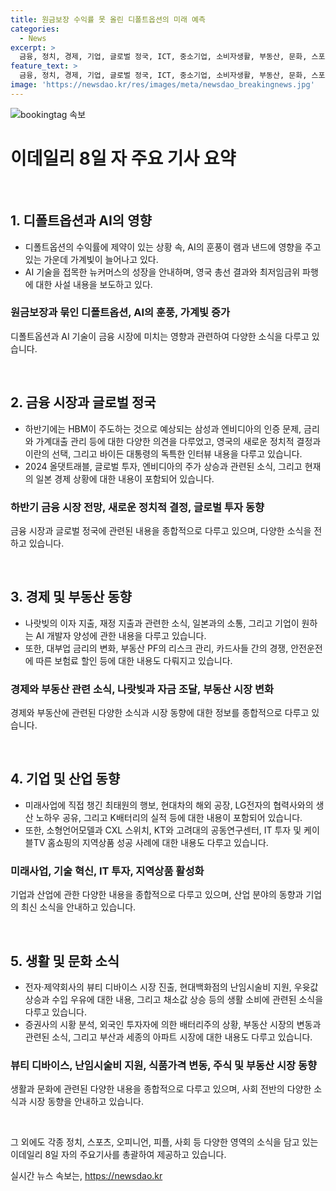 ```yaml
---
title: 원금보장 수익률 못 올린 디폴트옵션의 미래 예측
categories:
  - News
excerpt: >
  금융, 정치, 경제, 기업, 글로벌 정국, ICT, 중소기업, 소비자생활, 부동산, 문화, 스포츠, 오피니언, 피플, 사회 등 폭넓은 주제를 다룬 이데일리 신문 기사들을 통해 금융 소수의견, 정치 이동, 부동산 변동, 그리고 업계 동향 등을 알게 되며, 최신 소재와 중요한 정보를 한눈에 살필 수 있습니다.
feature_text: >
  금융, 정치, 경제, 기업, 글로벌 정국, ICT, 중소기업, 소비자생활, 부동산, 문화, 스포츠, 오피니언, 피플, 사회 등 폭넓은 주제를 다룬 이데일리 신문 기사들을 통해 금융 소수의견, 정치 이동, 부동산 변동, 그리고 업계 동향 등을 알게 되며, 최신 소재와 중요한 정보를 한눈에 살필 수 있습니다.
image: 'https://newsdao.kr/res/images/meta/newsdao_breakingnews.jpg'
---
```


<p><img src="https://newsdao.kr/res/images/meta/newsdao_breakingnews.jpg" alt="bookingtag 속보" /></p>

<h1 data-ke-size="size26">이데일리 8일 자 주요 기사 요약</h1>

<p data-ke-size="size16">&nbsp;</p>

<h2 data-ke-size="size26">1. 디폴트옵션과 AI의 영향</h2>

<ul>
    <li>디폴트옵션의 수익률에 제약이 있는 상황 속, AI의 훈풍이 램과 낸드에 영향을 주고 있는 가운데 가계빛이 늘어나고 있다.</li>
    <li>AI 기술을 접목한 뉴커머스의 성장을 안내하며, 영국 총선 결과와 최저임금위 파행에 대한 사설 내용을 보도하고 있다.</li>
</ul>

<h3>원금보장과 묶인 디폴트옵션, AI의 훈풍, 가계빛 증가</h3>

<p data-ke-size="size16">디폴트옵션과 AI 기술이 금융 시장에 미치는 영향과 관련하여 다양한 소식을 다루고 있습니다.</p>

<p data-ke-size="size16">&nbsp;</p>

<h2 data-ke-size="size26">2. 금융 시장과 글로벌 정국</h2>

<ul>
    <li>하반기에는 HBM이 주도하는 것으로 예상되는 삼성과 엔비디아의 인증 문제, 금리와 가계대출 관리 등에 대한 다양한 의견을 다루었고, 영국의 새로운 정치적 결정과 이란의 선택, 그리고 바이든 대통령의 독특한 인터뷰 내용을 다루고 있습니다.</li>
    <li>2024 올댓트래블, 글로벌 투자, 엔비디아의 주가 상승과 관련된 소식, 그리고 현재의 일본 경제 상황에 대한 내용이 포함되어 있습니다.</li>
</ul>

<h3>하반기 금융 시장 전망, 새로운 정치적 결정, 글로벌 투자 동향</h3>

<p data-ke-size="size16">금융 시장과 글로벌 정국에 관련된 내용을 종합적으로 다루고 있으며, 다양한 소식을 전하고 있습니다.</p>

<p data-ke-size="size16">&nbsp;</p>

<h2 data-ke-size="size26">3. 경제 및 부동산 동향</h2>

<ul>
    <li>나랏빚의 이자 지출, 재정 지출과 관련한 소식, 일본과의 소통, 그리고 기업이 원하는 AI 개발자 양성에 관한 내용을 다루고 있습니다.</li>
    <li>또한, 대부업 금리의 변화, 부동산 PF의 리스크 관리, 카드사들 간의 경쟁, 안전운전에 따른 보험료 할인 등에 대한 내용도 다뤄지고 있습니다.</li>
</ul>

<h3>경제와 부동산 관련 소식, 나랏빚과 자금 조달, 부동산 시장 변화</h3>

<p data-ke-size="size16">경제와 부동산에 관련된 다양한 소식과 시장 동향에 대한 정보를 종합적으로 다루고 있습니다.</p>

<p data-ke-size="size16">&nbsp;</p>

<h2 data-ke-size="size26">4. 기업 및 산업 동향</h2>

<ul>
    <li>미래사업에 직접 챙긴 최태원의 행보, 현대차의 해외 공장, LG전자의 협력사와의 생산 노하우 공유, 그리고 K배터리의 실적 등에 대한 내용이 포함되어 있습니다.</li>
    <li>또한, 소형언어모델과 CXL 스위치, KT와 고려대의 공동연구센터, IT 투자 및 케이블TV 홈쇼핑의 지역상품 성공 사례에 대한 내용도 다루고 있습니다.</li>
</ul>

<h3>미래사업, 기술 혁신, IT 투자, 지역상품 활성화</h3>

<p data-ke-size="size16">기업과 산업에 관한 다양한 내용을 종합적으로 다루고 있으며, 산업 분야의 동향과 기업의 최신 소식을 안내하고 있습니다.</p>

<p data-ke-size="size16">&nbsp;</p>

<h2 data-ke-size="size26">5. 생활 및 문화 소식</h2>

<ul>
    <li>전자·제약회사의 뷰티 디바이스 시장 진출, 현대백화점의 난임시술비 지원, 우윳값 상승과 수입 우유에 대한 내용, 그리고 채소값 상승 등의 생활 소비에 관련된 소식을 다루고 있습니다.</li>
    <li>증권사의 시황 분석, 외국인 투자자에 의한 배터리주의 상황, 부동산 시장의 변동과 관련된 소식, 그리고 부산과 세종의 아파트 시장에 대한 내용도 다루고 있습니다.</li>
</ul>

<h3>뷰티 디바이스, 난임시술비 지원, 식품가격 변동, 주식 및 부동산 시장 동향</h3>

<p data-ke-size="size16">생활과 문화에 관련된 다양한 내용을 종합적으로 다루고 있으며, 사회 전반의 다양한 소식과 시장 동향을 안내하고 있습니다.</p>

<p data-ke-size="size16">&nbsp;</p>

<p>그 외에도 각종 정치, 스포츠, 오피니언, 피플, 사회 등 다양한 영역의 소식을 담고 있는 이데일리 8일 자의 주요기사를 총괄하여 제공하고 있습니다.</p>
실시간 뉴스 속보는, <a href="https://newsdao.kr" rel="dofollow">https://newsdao.kr</a>


